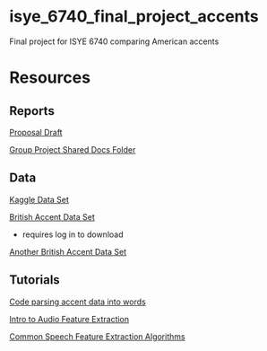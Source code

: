 # isye_6740_final_project_accents

Final project for ISYE 6740 comparing American accents

# Resources

## Reports

[Proposal Draft](https://gtvault-my.sharepoint.com/:w:/r/personal/apaster3_gatech_edu/Documents/ISYE_6740_Group_Project/proposal_draft.docx?d=wc5bb2a0a42094387afe9d5307ceaa37e&csf=1&web=1&e=TO5MIv)


[Group Project Shared Docs Folder](https://gtvault-my.sharepoint.com/:f:/r/personal/apaster3_gatech_edu/Documents/ISYE_6740_Group_Project?csf=1&web=1&e=sReXgP)


## Data

[Kaggle Data Set](https://www.kaggle.com/mfekadu/darpa-timit-acousticphonetic-continuous-speech)

[British Accent Data Set](https://www.ortolang.fr/market/corpora/sldr000033/v3)
* requires log in to download

[Another British Accent Data Set](http://openslr.org/83)

## Tutorials
[Code parsing accent data into words](https://www.kaggle.com/mfekadu/extract-all-words-from-timit)

[Intro to Audio Feature Extraction](https://hackernoon.com/intro-to-audio-analysis-recognizing-sounds-using-machine-learning-qy2r3ufl)

[Common Speech Feature Extraction Algorithms](https://www.intechopen.com/books/from-natural-to-artificial-intelligence-algorithms-and-applications/some-commonly-used-speech-feature-extraction-algorithms)